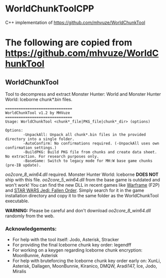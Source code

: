 # WorldChunkToolCPP
C++ implementation of https://github.com/mhvuze/WorldChunkTool

# The following are copied from https://github.com/mhvuze/WorldChunkTool
## WorldChunkTool
Tool to decompress and extract Monster Hunter: World and Monster Hunter World: Iceborne chunk*.bin files.

```
==============================
WorldChunkTool v1.2 by MHVuze
==============================
Usage: WorldChunkTool <chunk*_file|PKG_file|chunk*_dir> (options)

Options:
        -UnpackAll: Unpack all chunk*.bin files in the provided directory into a single folder.
        -AutoConfirm: No confirmations required. (-UnpackAll uses own confirmation settings.)
        -BuildPKG: Build PKG file from chunks and create data sheet. No extraction. For research purposes only.
        -BaseGame: Switch to legacy mode for MH:W base game chunks (pre-IB update).
```

*oo2core_8_win64.dll* required. Monster Hunter World: Iceborne **DOES NOT** ship with this file. *oo2core_5_win64.dll* from the base game is outdated and won't work! You can find the new DLL in recent games like [Warframe](https://store.steampowered.com/app/230410/Warframe/) (F2P) and [STAR WARS Jedi: Fallen Order](https://store.steampowered.com/app/1172380/STAR_WARS_Jedi_Fallen_Order/). Simply search for it in the game installation directory and copy it to the same folder as the WorldChunkTool executable.

**WARNING:** Please be careful and don't download *oo2core_8_win64.dll* randomly from the web.

### Acknowledgements:
- For help with the tool itself: Jodo, Asterisk, Stracker
- For providing the final Iceborne chunk key order: legendff
- For working on a keygen regarding Iceborne chunk encryption: MoonBunnie, Asterisk
- For help with bruteforcing the Iceborne chunk key order early on: XunLi, Asterisk, Dallagen, MoonBunnie, Kiranico, DMQW, Aradi147, Ice, Jodo, Miralis
